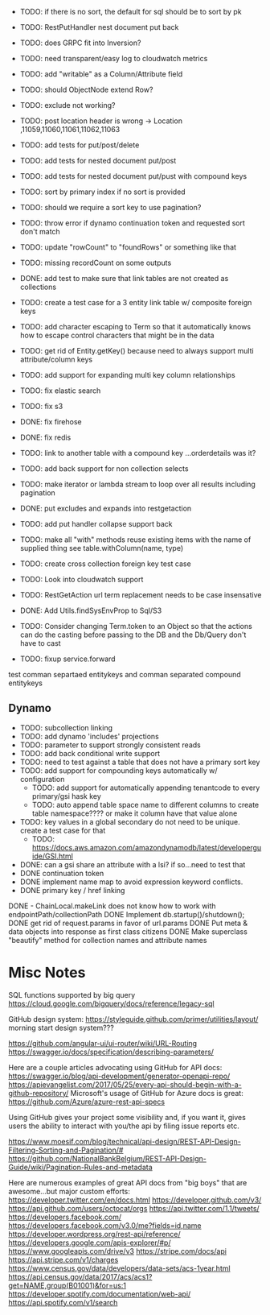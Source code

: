 
* TODO: if there is no sort, the default for sql should be to sort by pk

* TODO: RestPutHandler nest document put back 

* TODO: does GRPC fit into Inversion?
* TODO: need transparent/easy log to cloudwatch metrics
* TODO: add "writable" as a Column/Attribute field 

* TODO: should ObjectNode extend Row?

* TODO: exclude not working?

* TODO: post location header is wrong -> Location ,11059,11060,11061,11062,11063

* TODO: add tests for put/post/delete
* TODO: add tests for nested document put/post
* TODO: add tests for nested document put/pust with compound keys

* TODO: sort by primary index if no sort is provided
* TODO: should we require a sort key to use pagination?
* TODO: throw error if dynamo continuation token and requested sort don't match

* TODO: update "rowCount" to "foundRows" or something like that
* TODO: missing recordCount on some outputs

* DONE: add test to make sure that link tables are not created as collections
* TODO: create a test case for a 3 entity link table w/ composite foreign keys

* TODO: add character escaping to Term so that it automatically knows how to escape control characters that might be in the data
* TODO: get rid of Entity.getKey() because need to always support multi attribute/column keys
* TODO: add support for expanding multi key column relationships
* TODO: fix elastic search
* TODO: fix s3
* DONE: fix firehose
* DONE: fix redis

* TODO: link to another table with a compound key ...orderdetails was it?
* TODO: add back support for non collection selects
* TODO: make iterator or lambda stream to loop over all results including pagination
* DONE: put excludes and expands into restgetaction
* TODO: add put handler collapse support back
* TODO: make all "with" methods reuse existing items with the name of supplied thing see table.withColumn(name, type)
* TODO: create cross collection foreign key test case
* TODO: Look into cloudwatch support
* TODO: RestGetAction url term replacement needs to be case insensative
* DONE: Add Utils.findSysEnvProp to Sql/S3
* TODO: Consider changing Term.token to an Object so that the actions can do the casting before passing to the DB and the Db/Query don't have to cast
* TODO: fixup service.forward

test comman separtaed entitykeys and comman separated compound entitykeys

## Dynamo
 * TODO: subcollection linking
 * TODO: add dynamo 'includes' projections
 * TODO: parameter to support strongly consistent reads
 * TODO: add back conditional write support
 * TODO: need to test against a table that does not have a primary sort key
 * TODO: add support for compounding keys automatically w/ configuration
   * TODO: add support for automatically appending tenantcode to every primary/gsi hask key
   * TODO: auto append table space name to different columns to create table namespace???? or make it column have that value alone
 * TODO: key values in a global secondary do not need to be unique. create a test case for that
   * TODO: https://docs.aws.amazon.com/amazondynamodb/latest/developerguide/GSI.html
 * DONE: can a gsi share an attribute with a lsi? if so...need to test that  
 * DONE continuation token
 * DONE implement name map to avoid expression keyword conflicts.
 * DONE primary key / href linking
 


DONE - ChainLocal.makeLink does not know how to work with endpointPath/collectionPath
DONE Implement db.startup()/shutdown();
DONE get rid of request.params in favor of url.params
DONE Put meta & data objects into response as first class citizens
DONE Make superclass "beautify" method for collection names and attribute names



# Misc Notes

SQL functions supported by big query
https://cloud.google.com/bigquery/docs/reference/legacy-sql

GitHub design system: https://styleguide.github.com/primer/utilities/layout/
morning start design system???



https://github.com/angular-ui/ui-router/wiki/URL-Routing
https://swagger.io/docs/specification/describing-parameters/



Here are a couple articles advocating using GitHub for API docs:
https://swagger.io/blog/api-development/generator-openapi-repo/
https://apievangelist.com/2017/05/25/every-api-should-begin-with-a-github-repository/
Microsoft's usage of GitHub for Azure docs is great:
https://github.com/Azure/azure-rest-api-specs

Using GitHub gives your project some visibility and, if you want it, gives users the ability to interact with you/the api by filing issue reports etc.  

https://www.moesif.com/blog/technical/api-design/REST-API-Design-Filtering-Sorting-and-Pagination/#
https://github.com/NationalBankBelgium/REST-API-Design-Guide/wiki/Pagination-Rules-and-metadata

Here are numerous examples of great API docs from "big boys" that are awesome...but major custom efforts:
https://developer.twitter.com/en/docs.html
https://developer.github.com/v3/
https://api.github.com/users/octocat/orgs
https://api.twitter.com/1.1/tweets/
https://developers.facebook.com/
https://developers.facebook.com/v3.0/me?fields=id,name
https://developer.wordpress.org/rest-api/reference/
https://developers.google.com/apis-explorer/#p/
https://www.googleapis.com/drive/v3
https://stripe.com/docs/api
https://api.stripe.com/v1/charges
https://www.census.gov/data/developers/data-sets/acs-1year.html
https://api.census.gov/data/2017/acs/acs1?get=NAME,group(B01001)&for=us:1
https://developer.spotify.com/documentation/web-api/
https://api.spotify.com/v1/search
